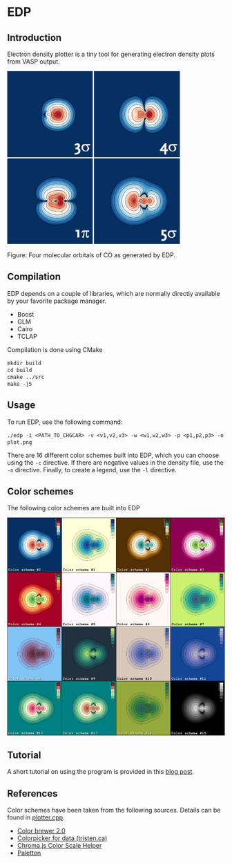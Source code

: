 # EDP

## Introduction
Electron density plotter is a tiny tool for generating electron density plots from VASP output.

![CO orbitals generated using EDP](https://raw.githubusercontent.com/ifilot/edp/master/examples/co_orbitals.jpg)

Figure: Four molecular orbitals of CO as generated by EDP.

## Compilation
EDP depends on a couple of libraries, which are normally directly available by your favorite package manager.
* Boost
* GLM
* Cairo
* TCLAP

Compilation is done using CMake
```
mkdir build
cd build
cmake ../src
make -j5
```

## Usage
To run EDP, use the following command:

```
./edp -i <PATH_TO_CHGCAR> -v <v1,v2,v3> -w <w1,w2,w3> -p <p1,p2,p3> -o plot.png
```

There are 16 different color schemes built into EDP, which you can choose using the `-c` directive. If there are negative values in the density file, use the `-n` directive. Finally, to create a legend, use the `-l` directive.

## Color schemes

The following color schemes are built into EDP

![Color schemes supported by EDP](https://raw.githubusercontent.com/ifilot/edp/master/examples/color_schemes.jpg)

## Tutorial
A short tutorial on using the program is provided in this [blog post](http://www.ivofilot.nl/posts/view/27/Visualising+the+electron+density+of+the+binding+orbitals+of+the+CO+molecule+using+VASP).

## References

Color schemes have been taken from the following sources. Details can be found in [plotter.cpp](https://raw.githubusercontent.com/ifilot/edp/master/src/plotter.cpp).

* [Color brewer 2.0](http://colorbrewer2.org)
* [Colorpicker for data (tristen.ca)](http://tristen.ca/hcl-picker/#/hlc/6/1.05/CAF270/453B52)
* [Chroma.js Color Scale Helper](http://gka.github.io/palettes)
* [Paletton](http://paletton.com/)
